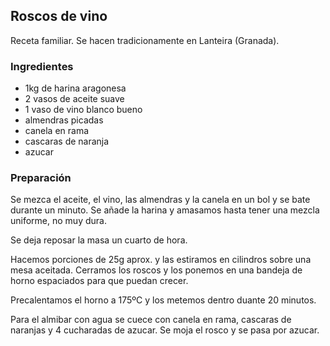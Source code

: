 ## Roscos de vino

Receta familiar.
Se hacen tradicionamente en Lanteira (Granada).

### Ingredientes

- 1kg de harina aragonesa
- 2 vasos de aceite suave
- 1 vaso de vino blanco bueno
- almendras picadas
- canela en rama
- cascaras de naranja
- azucar

### Preparación

Se mezca el aceite, el vino, las almendras y la canela en un bol
y se bate durante un minuto.
Se añade la harina y amasamos hasta tener una mezcla uniforme, no muy dura.

Se deja reposar la masa un cuarto de hora.

Hacemos porciones de 25g aprox. y las estiramos en cilindros sobre una mesa aceitada.
Cerramos los roscos y los ponemos en una bandeja de horno espaciados para que puedan crecer.

Precalentamos el horno a 175ºC y los metemos dentro duante 20 minutos.

Para el almibar con agua se cuece con canela en rama, cascaras de naranjas y 4 cucharadas de azucar.
Se moja el rosco y se pasa por azucar.


